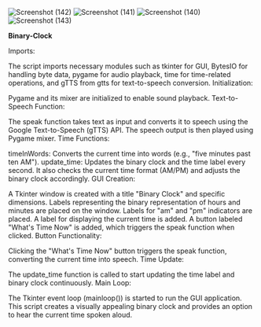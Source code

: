 ![Screenshot (142)](https://github.com/user-attachments/assets/3fc80a28-a685-4da7-92ba-2d7664378be4)
![Screenshot (141)](https://github.com/user-attachments/assets/ddc5baee-019d-4917-bac5-440778a98339)
![Screenshot (140)](https://github.com/user-attachments/assets/15fde033-20cb-45db-a3a2-130b20049ad4)
![Screenshot (143)](https://github.com/user-attachments/assets/ca9a56ff-c73e-47c3-83f9-d66665472437)

**Binary-Clock**

Imports:

The script imports necessary modules such as tkinter for GUI, BytesIO for handling byte data, pygame for audio playback, time for time-related operations, and gTTS from gtts for text-to-speech conversion. Initialization:

Pygame and its mixer are initialized to enable sound playback. Text-to-Speech Function:

The speak function takes text as input and converts it to speech using the Google Text-to-Speech (gTTS) API. The speech output is then played using Pygame mixer. Time Functions:

timeInWords: Converts the current time into words (e.g., "five minutes past ten AM"). update_time: Updates the binary clock and the time label every second. It also checks the current time format (AM/PM) and adjusts the binary clock accordingly. GUI Creation:

A Tkinter window is created with a title "Binary Clock" and specific dimensions. Labels representing the binary representation of hours and minutes are placed on the window. Labels for "am" and "pm" indicators are placed. A label for displaying the current time is added. A button labeled "What's Time Now" is added, which triggers the speak function when clicked. Button Functionality:

Clicking the "What's Time Now" button triggers the speak function, converting the current time into speech. Time Update:

The update_time function is called to start updating the time label and binary clock continuously. Main Loop:

The Tkinter event loop (mainloop()) is started to run the GUI application. This script creates a visually appealing binary clock and provides an option to hear the current time spoken aloud.
